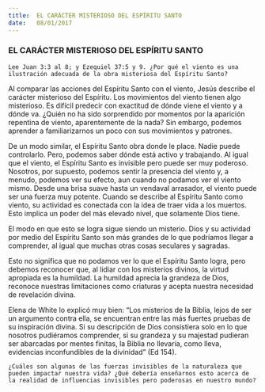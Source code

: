 ```yaml
---
title:  EL CARÁCTER MISTERIOSO DEL ESPÍRITU SANTO
date:   08/01/2017
---
```


### EL CARÁCTER MISTERIOSO DEL ESPÍRITU SANTO

`Lee Juan 3:3 al 8; y Ezequiel 37:5 y 9. ¿Por qué el viento es una ilustración adecuada de la obra misteriosa del Espíritu Santo?`

Al comparar las acciones del Espíritu Santo con el viento, Jesús describe el carácter misterioso del Espíritu. Los movimientos del viento tienen algo misterioso. Es difícil predecir con exactitud de dónde viene el viento y a dónde va. ¿Quién no ha sido sorprendido por momentos por la aparición repentina de viento, aparentemente de la nada? Sin embargo, podemos aprender a familiarizarnos un poco con sus movimientos y patrones.

De un modo similar, el Espíritu Santo obra donde le place. Nadie puede controlarlo. Pero, podemos saber dónde está activo y trabajando. Al igual que el viento, el Espíritu Santo es invisible pero puede ser muy poderoso. Nosotros, por supuesto, podemos sentir la presencia del viento y, a menudo, podemos ver su efecto, aun cuando no podamos ver el viento mismo. Desde una brisa suave hasta un vendaval arrasador, el viento puede ser una fuerza muy potente. Cuando se describe al Espíritu Santo como viento, su actividad es conectada con la idea de traer vida a los muertos. Esto implica un poder del más elevado nivel, que solamente Dios tiene.

El modo en que esto se logra sigue siendo un misterio. Dios y su actividad por medio del Espíritu Santo son más grandes de lo que podríamos llegar a comprender, al igual que muchas otras cosas seculares y sagradas.

Esto no significa que no podamos ver lo que el Espíritu Santo logra, pero debemos reconocer que, al lidiar con los misterios divinos, la virtud apropiada es la humildad. La humildad aprecia la grandeza de Dios, reconoce nuestras limitaciones como criaturas y acepta nuestra necesidad de revelación divina.

Elena de White lo explicó muy bien: “Los misterios de la Biblia, lejos de ser un argumento contra ella, se encuentran entre las más fuertes pruebas de su inspiración divina. Si su descripción de Dios consistiera solo en lo que nosotros pudiéramos comprender, si su grandeza y su majestad pudieran ser abarcadas por mentes finitas, la Biblia no llevaría, como lleva, evidencias inconfundibles de la divinidad” (Ed 154).

`¿Cuáles son algunas de las fuerzas invisibles de la naturaleza que pueden impactar nuestra vida? ¿Qué debería enseñarnos esto acerca de la realidad de influencias invisibles pero poderosas en nuestro mundo?`